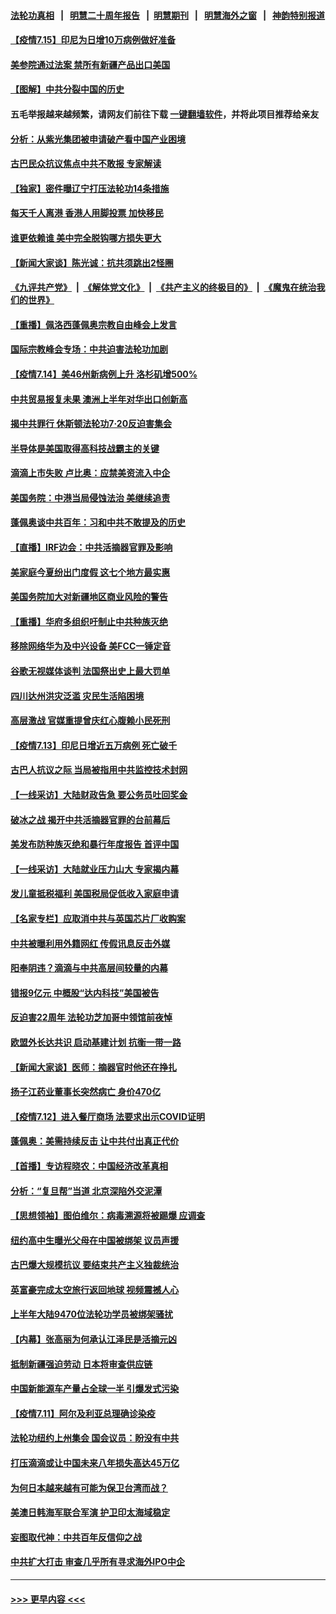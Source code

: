 #### [法轮功真相](https://github.com/gfw-breaker/truth/blob/master/README.md?t=0) &nbsp;&nbsp;|&nbsp;&nbsp; [明慧二十周年报告](https://github.com/gfw-breaker/mh-reports/blob/master/README.md?t=0) &nbsp;&nbsp;|&nbsp;&nbsp;[明慧期刊](https://github.com/gfw-breaker/mh-qikan) &nbsp;&nbsp;|&nbsp;&nbsp; [明慧海外之窗](https://github.com/gfw-breaker/mh-news/blob/master/README.md?t=0) &nbsp;&nbsp;|&nbsp;&nbsp; [神韵特别报道](https://github.com/gfw-breaker/mh-news/blob/master/shenyun.md?t=0)
#### [【疫情7.15】印尼为日增10万病例做好准备](../pages/nf4514/n13090498.md?t=07151951) 
#### [美参院通过法案 禁所有新疆产品出口美国](../pages/nf4514/n13089397.md?t=07151951) 
#### [【图解】中共分裂中国的历史](../pages/nf4514/n13089409.md?t=07151951) 
#### 五毛举报越来越频繁，请网友们前往下载 [一键翻墙软件](https://github.com/gfw-breaker/ssr-accounts)，并将此项目推荐给亲友
#### [分析：从紫光集团被申请破产看中国产业困境](../pages/nf4514/n13089000.md?t=07151951) 
#### [古巴民众抗议焦点中共不敢报 专家解读](../pages/nf4514/n13089116.md?t=07151951) 
#### [【独家】密件曝辽宁打压法轮功14条措施](../pages/nf4514/n13039077.md?t=07151951) 
#### [每天千人离港 香港人用脚投票 加快移民](../pages/nf4514/n13089218.md?t=07151951) 
#### [谁更依赖谁 美中完全脱钩哪方损失更大](../pages/nf4514/n13088896.md?t=07151951) 
#### [【新闻大家谈】陈光诚：抗共须跳出2怪圈](../pages/nf4514/n13087339.md?t=07151951) 
#### [《九评共产党》](https://github.com/begood0513/9ping.md/blob/master/README.md) &nbsp;|&nbsp; [《解体党文化》](../../../../jtdwh.md/blob/master/README.md)  &nbsp;|&nbsp; [《共产主义的终极目的》](../../../../gczydzjmd.md/blob/master/README.md) &nbsp;|&nbsp; [《魔鬼在统治我们的世界》](../../../../mgztzwmdsj.md/blob/master/README.md) 
#### [【重播】佩洛西蓬佩奥宗教自由峰会上发言](../pages/nf4514/n13086205.md?t=07151951) 
#### [国际宗教峰会专场：中共迫害法轮功加剧](../pages/nf4514/n13088279.md?t=07151951) 
#### [【疫情7.14】美46州新病例上升 洛杉矶增500%](../pages/nf4514/n13088210.md?t=07151951) 
#### [中共贸易报复未果 澳洲上半年对华出口创新高](../pages/nf4514/n13087975.md?t=07151951) 
#### [揭中共罪行 休斯顿法轮功7·20反迫害集会](../pages/nf4514/n13086699.md?t=07151951) 
#### [半导体是美国取得高科技战霸主的关键](../pages/nf4514/n13087170.md?t=07151951) 
#### [滴滴上市失败 卢比奥：应禁美资流入中企](../pages/nf4514/n13086604.md?t=07151951) 
#### [美国务院：中港当局侵蚀法治 美继续追责](../pages/nf4514/n13086910.md?t=07151951) 
#### [蓬佩奥谈中共百年：习和中共不敢提及的历史](../pages/nf4514/n13086813.md?t=07151951) 
#### [【直播】IRF边会：中共活摘器官罪及影响](../pages/nf4514/n13086435.md?t=07151951) 
#### [美家庭今夏纷出门度假 这七个地方最实惠](../pages/nf4514/n13086587.md?t=07151951) 
#### [美国务院加大对新疆地区商业风险的警告](../pages/nf4514/n13086639.md?t=07151951) 
#### [【重播】华府多组织吁制止中共种族灭绝](../pages/nf4514/n13086206.md?t=07151951) 
#### [移除网络华为及中兴设备 美FCC一锤定音](../pages/nf4514/n13086476.md?t=07151951) 
#### [谷歌无视媒体谈判 法国祭出史上最大罚单](../pages/nf4514/n13086267.md?t=07151951) 
#### [四川达州洪灾泛滥 灾民生活陷困境](../pages/nf4514/n13085948.md?t=07151951) 
#### [高层激战 官媒重提曾庆红心腹赖小民死刑](../pages/nf4514/n13086324.md?t=07151951) 
#### [【疫情7.13】印尼日增近五万病例 死亡破千](../pages/nf4514/n13085637.md?t=07151951) 
#### [古巴人抗议之际 当局被指用中共监控技术封网](../pages/nf4514/n13085655.md?t=07151951) 
#### [【一线采访】大陆财政告急 要公务员吐回奖金](../pages/nf4514/n13085039.md?t=07151951) 
#### [破冰之战 揭开中共活摘器官罪的台前幕后](../pages/nf4514/n13082457.md?t=07151951) 
#### [美发布防种族灭绝和暴行年度报告 首评中国](../pages/nf4514/n13084685.md?t=07151951) 
#### [【一线采访】大陆就业压力山大 专家揭内幕](../pages/nf4514/n13084631.md?t=07151951) 
#### [发儿童抵税福利 美国税局促低收入家庭申请](../pages/nf4514/n13084730.md?t=07151951) 
#### [【名家专栏】应取消中共与英国芯片厂收购案](../pages/nf4514/n13083869.md?t=07151951) 
#### [中共被曝利用外籍网红 传假讯息反击外媒](../pages/nf4514/n13083816.md?t=07151951) 
#### [阳奉阴违？滴滴与中共高层间较量的内幕](../pages/nf4514/n13081685.md?t=07151951) 
#### [错报9亿元 中概股“达内科技”美国被告](../pages/nf4514/n13082925.md?t=07151951) 
#### [反迫害22周年 法轮功芝加哥中领馆前夜悼](../pages/nf4514/n13083744.md?t=07151951) 
#### [欧盟外长达共识 启动基建计划 抗衡一带一路](../pages/nf4514/n13083860.md?t=07151951) 
#### [【新闻大家谈】医师：摘器官时他还在挣扎](../pages/nf4514/n13083713.md?t=07151951) 
#### [扬子江药业董事长突然病亡 身价470亿](../pages/nf4514/n13082525.md?t=07151951) 
#### [【疫情7.12】进入餐厅商场 法要求出示COVID证明](../pages/nf4514/n13083387.md?t=07151951) 
#### [蓬佩奥：美需持续反击 让中共付出真正代价](../pages/nf4514/n13082614.md?t=07151951) 
#### [【首播】专访程晓农：中国经济改革真相](../pages/nf4514/n13082479.md?t=07151951) 
#### [分析：“复旦帮”当道 北京深陷外交泥潭](../pages/nf4514/n13077333.md?t=07151951) 
#### [【思想领袖】图伯维尔：病毒溯源将被踢爆 应调查](../pages/nf4514/n13047746.md?t=07151951) 
#### [纽约高中生曝光父母在中国被绑架 议员声援](../pages/nf4514/n13082589.md?t=07151951) 
#### [古巴爆大规模抗议 要结束共产主义独裁统治](../pages/nf4514/n13082560.md?t=07151951) 
#### [英富豪完成太空旅行返回地球 视频震撼人心](../pages/nf4514/n13082339.md?t=07151951) 
#### [上半年大陆9470位法轮功学员被绑架骚扰](../pages/nf4514/n13081326.md?t=07151951) 
#### [【内幕】张高丽为何承认江泽民是活摘元凶](../pages/nf4514/n13082162.md?t=07151951) 
#### [抵制新疆强迫劳动 日本将审查供应链](../pages/nf4514/n13082163.md?t=07151951) 
#### [中国新能源车产量占全球一半 引爆发式污染](../pages/nf4514/n13082031.md?t=07151951) 
#### [【疫情7.11】阿尔及利亚总理确诊染疫](../pages/nf4514/n13081574.md?t=07151951) 
#### [法轮功纽约上州集会 国会议员：盼没有中共](../pages/nf4514/n13081092.md?t=07151951) 
#### [打压滴滴或让中国未来八年损失高达45万亿](../pages/nf4514/n13081320.md?t=07151951) 
#### [为何日本越来越有可能为保卫台湾而战？](../pages/nf4514/n13079575.md?t=07151951) 
#### [美澳日韩海军联合军演 护卫印太海域稳定](../pages/nf4514/n13081048.md?t=07151951) 
#### [妄图取代神：中共百年反信仰之战](../pages/nf4514/n13080102.md?t=07151951) 
#### [中共扩大打击 审查几乎所有寻求海外IPO中企](../pages/nf4514/n13080990.md?t=07151951) 

----
#### [ >>> 更早内容 <<< ](../indexes/nf4514-earlier.md)
